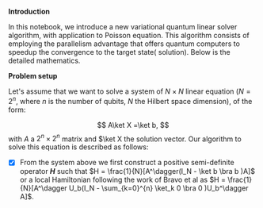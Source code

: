 **Introduction**

In this notebook, we introduce a new variational quantum linear solver algorithm, with application to Poisson equation. This algorithm consists of employing the parallelism advantage that offers quantum computers to speedup the convergence to the target state( solution). Below is the detailed mathematics.

**Problem setup**

Let's assume that we want to solve a system of $N\times N$ linear equation ($N=2^n$, where $n$ is the number of qubits, $N$ the Hilbert space dimension), of the form:

$$
A\ket X =\ket b,
$$
with $A$ a $2^n\times2^n$ matrix and $\ket X the solution vector. Our algorithm to solve this equation is described as follows:

- [x] From the system above we first construct a positive semi-definite operator **$H$** such that $H = \frac{1}{N}[A^\dagger(I_N - \ket b \bra b )A]$ or a local Hamiltonian following the work of Bravo et al  as $H = \frac{1}{N}[A^\dagger U_b(I_N - \sum_{k=0}^{n} \ket_k 0 \bra 0 )U_b^\dagger A]$.
